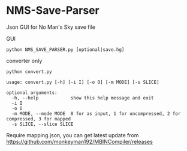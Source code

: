 # NMS-Save-Parser
 Json GUI for No Man's Sky save file

GUI
```
python NMS_SAVE_PARSER.py [optional|save.hg]
```

converter only
```
python convert.py

```
```
usage: convert.py [-h] [-i I] [-o O] [-m MODE] [-s SLICE]

optional arguments:
  -h, --help            show this help message and exit
  -i I
  -o O
  -m MODE, --mode MODE  0 for as input, 1 for uncompressed, 2 for compressed, 3 for mapped
  -s SLICE, --slice SLICE

```


Require mapping.json, you can get latest update from https://github.com/monkeyman192/MBINCompiler/releases
